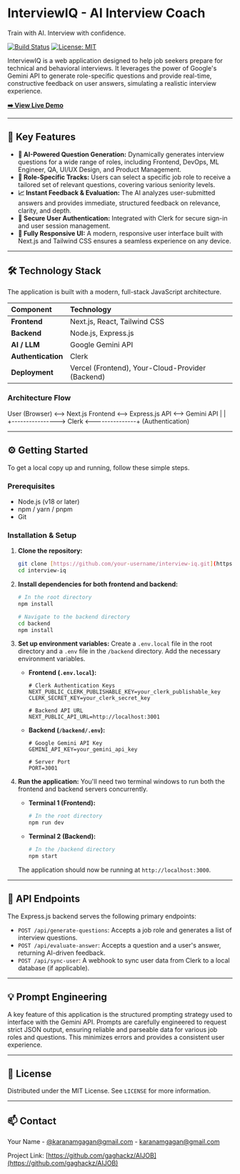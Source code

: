 # InterviewIQ - AI Interview Coach

Train with AI. Interview with confidence.

[![Build Status](https://img.shields.io/badge/build-passing-brightgreen)](https://github.com/) [![License: MIT](https://img.shields.io/badge/License-MIT-yellow.svg)](https://opensource.org/licenses/MIT)

InterviewIQ is a web application designed to help job seekers prepare for technical and behavioral interviews. It leverages the power of Google's Gemini API to generate role-specific questions and provide real-time, constructive feedback on user answers, simulating a realistic interview experience.

[**➡️ View Live Demo**](https://interviewiq.site)

---

## 🚀 Key Features

* **🤖 AI-Powered Question Generation:** Dynamically generates interview questions for a wide range of roles, including Frontend, DevOps, ML Engineer, QA, UI/UX Design, and Product Management.
* **🎯 Role-Specific Tracks:** Users can select a specific job role to receive a tailored set of relevant questions, covering various seniority levels.
* **📈 Instant Feedback & Evaluation:** The AI analyzes user-submitted answers and provides immediate, structured feedback on relevance, clarity, and depth.
* **🔐 Secure User Authentication:** Integrated with Clerk for secure sign-in and user session management.
* **📱 Fully Responsive UI:** A modern, responsive user interface built with Next.js and Tailwind CSS ensures a seamless experience on any device.

---

## 🛠️ Technology Stack

The application is built with a modern, full-stack JavaScript architecture.

| Component        | Technology                                   |
| :--------------- | :------------------------------------------- |
| **Frontend** | Next.js, React, Tailwind CSS                 |
| **Backend** | Node.js, Express.js                          |
| **AI / LLM** | Google Gemini API                            |
| **Authentication** | Clerk                                        |
| **Deployment** | Vercel (Frontend), Your-Cloud-Provider (Backend) |

### Architecture Flow

User (Browser) <--> Next.js Frontend <--> Express.js API <--> Gemini API
|                                        |
+----------------> Clerk <---------------+
(Authentication)


---

## ⚙️ Getting Started

To get a local copy up and running, follow these simple steps.

### Prerequisites

* Node.js (v18 or later)
* npm / yarn / pnpm
* Git

### Installation & Setup

1.  **Clone the repository:**
    ```sh
    git clone [https://github.com/your-username/interview-iq.git](https://github.com/your-username/interview-iq.git)
    cd interview-iq
    ```

2.  **Install dependencies for both frontend and backend:**
    ```sh
    # In the root directory
    npm install
    
    # Navigate to the backend directory
    cd backend
    npm install
    ```

3.  **Set up environment variables:**
    Create a `.env.local` file in the root directory and a `.env` file in the `/backend` directory. Add the necessary environment variables.

    * **Frontend (`.env.local`):**
        ```env
        # Clerk Authentication Keys
        NEXT_PUBLIC_CLERK_PUBLISHABLE_KEY=your_clerk_publishable_key
        CLERK_SECRET_KEY=your_clerk_secret_key
        
        # Backend API URL
        NEXT_PUBLIC_API_URL=http://localhost:3001
        ```

    * **Backend (`/backend/.env`):**
        ```env
        # Google Gemini API Key
        GEMINI_API_KEY=your_gemini_api_key
        
        # Server Port
        PORT=3001
        ```

4.  **Run the application:**
    You'll need two terminal windows to run both the frontend and backend servers concurrently.

    * **Terminal 1 (Frontend):**
        ```sh
        # In the root directory
        npm run dev
        ```

    * **Terminal 2 (Backend):**
        ```sh
        # In the /backend directory
        npm start
        ```

    The application should now be running at `http://localhost:3000`.

---

## 📝 API Endpoints

The Express.js backend serves the following primary endpoints:

* `POST /api/generate-questions`: Accepts a job role and generates a list of interview questions.
* `POST /api/evaluate-answer`: Accepts a question and a user's answer, returning AI-driven feedback.
* `POST /api/sync-user`: A webhook to sync user data from Clerk to a local database (if applicable).

---

## 💡 Prompt Engineering

A key feature of this application is the structured prompting strategy used to interface with the Gemini API. Prompts are carefully engineered to request strict JSON output, ensuring reliable and parseable data for various job roles and questions. This minimizes errors and provides a consistent user experience.

---

## 📄 License

Distributed under the MIT License. See `LICENSE` for more information.

---

## 📫 Contact

Your Name - [@karanamgagan@gmail.com](https://twitter.com/your_twitter) - karanamgagan@gmail.com

Project Link: [https://github.com/gaghackz/AIJOB](https://github.com/gaghackz/AIJOB)